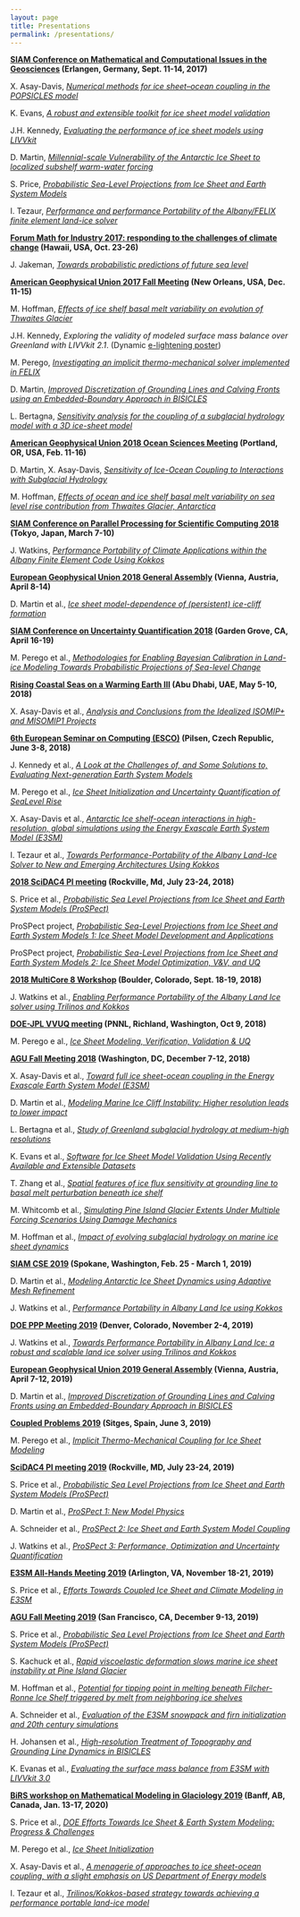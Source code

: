 ```yaml
---
layout: page
title: Presentations
permalink: /presentations/
---
```


**[SIAM Conference on Mathematical and Computational Issues in the Geosciences](http://www.siam-gs17.de/) (Erlangen, Germany, Sept. 11-14, 2017)**

X. Asay-Davis, [*Numerical methods for ice sheet–ocean coupling in the POPSICLES model*](https://drive.google.com/open?id=0B6Ue2j2To9fQUEF1TFhkaGlHOEE)

K. Evans, [*A robust and extensible toolkit for ice sheet model validation*](https://drive.google.com/open?id=0B6Ue2j2To9fQdXpKbHdIeTZjQ2M)

J.H. Kennedy, [*Evaluating the performance of ice sheet models using LIVVkit*](https://drive.google.com/open?id=0B6Ue2j2To9fQMEFBeXpFRlZ2Vlk)

D. Martin, [*Millennial-scale Vulnerability of the Antarctic Ice Sheet to localized subshelf warm-water forcing*](https://drive.google.com/open?id=0B6Ue2j2To9fQcFpPeEhtRlIxZVk)

S. Price, [*Probabilistic Sea-Level Projections from Ice Sheet and Earth System Models*](https://drive.google.com/open?id=0B6Ue2j2To9fQcFFxQTVEUU1penc)

I. Tezaur, [*Performance and performance Portability of the Albany/FELIX finite element land-ice solver*](https://drive.google.com/open?id=0B6Ue2j2To9fQV3p0aFpaX2I2ajQ)

**[Forum Math for Industry 2017: responding to the challenges of climate change](http://apcmfi.org/fmfi2017/) (Hawaii, USA, Oct. 23-26)**

J. Jakeman, [*Towards probabilistic predictions of future sea level*](https://drive.google.com/open?id=0B6Ue2j2To9fQMXNmSG8zd0p0eEk)

**[American Geophysical Union 2017 Fall Meeting](https://fallmeeting.agu.org/2017/) (New Orleans, USA, Dec. 11-15)**

M. Hoffman, [*Effects of ice shelf basal melt variability on evolution of Thwaites Glacier*](https://drive.google.com/open?id=1Ttw1S4LPc6toD07kLCuWY3-My8scVdTe)

J.H. Kennedy, *Exploring the validity of modeled surface mass balance over Greenland with LIVVkit 2.1*. (Dynamic [e-lightening poster](https://agu2017fallmeeting-agu.ipostersessions.com/default.aspx?s=9B-7F-9A-E4-22-EF-D8-0E-04-4E-FE-41-9B-37-3C-A2&guestview=true))

M. Perego, [*Investigating an implicit thermo-mechanical solver implemented in FELIX*](https://drive.google.com/open?id=1TQoUqgPu_WBeBDtsbfwEjX312APlQ0GT)

D. Martin, [*Improved Discretization of Grounding Lines and Calving Fronts using an Embedded-Boundary Approach in BISICLES*](https://drive.google.com/open?id=1-QhOZNQIxDGr5v5S0HJsHNKqIOw_nTCS)

L. Bertagna, [*Sensitivity analysis for the coupling of a subglacial hydrology model with a 3D ice-sheet model*](https://drive.google.com/open?id=18N6y8ylGDhYMpxMRKeOwmcrZ3062HNvN)

**[American Geophysical Union 2018 Ocean Sciences Meeting](https://osm.agu.org/2018/ ) (Portland, OR, USA, Feb. 11-16)**

D. Martin, X. Asay-Davis, [*Sensitivity of Ice-Ocean Coupling to Interactions with Subglacial Hydrology*](https://drive.google.com/open?id=1AgFI3nkEokJXLerWeiIMsMDNxH0j7Ms9)

M. Hoffman, [*Effects of ocean and ice shelf basal melt variability on sea level rise contribution from Thwaites Glacier, Antarctica*](https://drive.google.com/open?id=1Ttw1S4LPc6toD07kLCuWY3-My8scVdTe)

**[SIAM Conference on Parallel Processing for Scientific Computing 2018](https://www.siam.org/meetings/pp18/) (Tokyo, Japan, March 7-10)**

J. Watkins, [*Performance Portability of Climate Applications within the Albany Finite Element Code Using Kokkos*](https://drive.google.com/open?id=1qq6eCq1jWE4Jf0XTtChoobako8zCRdK7)

**[European Geophysical Union 2018 General Assembly](https://www.egu2018.eu/) (Vienna, Austria, April 8-14)**

D. Martin et al., [*Ice sheet model-dependence of (persistent) ice-cliff formation*](https://drive.google.com/open?id=1y0kjVRbTwA3IYaJE0UwYUQ-l3-WOy7Qv)

**[SIAM Conference on Uncertainty Quantification 2018](https://archive.siam.org/meetings/uq18/) (Garden Grove, CA, April 16-19)**

M. Perego et al., [*Methodologies for Enabling Bayesian Calibration in Land-ice Modeling 
Towards Probabilistic Projections of Sea-level Change*](https://drive.google.com/open?id=1VOC9nbOagcOVoQzNuUwl3XY2Mjm2d0oS)

**[Rising Coastal Seas on a Warming Earth III](https://nyuad.nyu.edu/en/events/2018/may/rising-coastal-seas-on-a-warming-earth-iii.html) (Abu Dhabi, UAE, May 5-10, 2018)**

X. Asay-Davis et al., [*Analysis and Conclusions from the Idealized ISOMIP+ and MISOMIP1 Projects*](https://drive.google.com/open?id=12qwC61iLwESBz31Tyq7at0XVMYPW8zpy)

**[6th European Seminar on Computing (ESCO)](http://www.esco2018.femhub.com/) (Pilsen, Czech Republic, June 3-8, 2018)**

J. Kennedy et al., [*A Look at the Challenges of, and Some Solutions to, Evaluating Next-generation Earth System Models*](https://drive.google.com/open?id=1D9bYHqKBmrh8RbonLcNr1DmFcQ3a0KdI)

M. Perego et al., [*Ice Sheet Initialization and Uncertainty Quantification of Sea­Level Rise*](https://drive.google.com/open?id=1W9EY9Zwr2QafowtgL2UWrVsWEPBQdCD9)

X. Asay-Davis et al., [*Antarctic Ice shelf-ocean interactions in high-resolution, global simulations using the Energy Exascale Earth System Model (E3SM)*](https://drive.google.com/open?id=133L94q674xrD0A5hzNshpluczTvIWBjH)

I. Tezaur et al., [*Towards Performance-Portability of the Albany Land-Ice Solver to New and Emerging Architectures Using Kokkos*](https://drive.google.com/open?id=1UjBd6Z2ukMV11279H-a6spQF0OxDxwEi)

**[2018 SciDAC4 PI meeting](https://www.orau.gov/scidac4pi2018/default.htm) (Rockville, Md, July 23-24, 2018)**

S. Price et al., [*Probabilistic Sea Level Projections from Ice Sheet and Earth System Models (ProSPect)*](https://www.orau.gov/scidac4pi2018/presentations/9-BER/01PriceS_BER_ProSPect.pdf)

ProSPect project, [*Probabilistic Sea-Level Projections from Ice Sheet and Earth System Models 1: Ice Sheet Model Development and Applications*](https://drive.google.com/open?id=1KBGuig6Ej4fA01pd9-lXq8VI-RxzY8mF)

ProSPect project, [*Probabilistic Sea-Level Projections from Ice Sheet and Earth System Models 2: Ice Sheet Model Optimization, V&V, and UQ*](https://drive.google.com/open?id=1Maxnhj1Eoaa9mmWLbB4oYN5N-pOfjD6r)

**[2018 MultiCore 8 Workshop](https://www2.cisl.ucar.edu/events/workshops/multicore-workshop/2018/2018-multicore-8-workshop) (Boulder, Colorado, Sept. 18-19, 2018)**

J. Watkins et al., [*Enabling Performance Portability of the Albany Land Ice solver using Trilinos and Kokkos*](https://drive.google.com/open?id=1X8qzfUu_1D7G7gB5qGi7nKAf1-Lu3BNi)

**[DOE-JPL VVUQ meeting](https://www2.cisl.ucar.edu/events/workshops/multicore-workshop/2018/2018-multicore-8-workshop) (PNNL, Richland, Washington, Oct 9, 2018)**

M. Perego e al., [*Ice Sheet Modeling, Verification, Validation & UQ*](https://drive.google.com/open?id=1piklPN6260bQb4UZ31x0Th6hKorVrpJA)

**[AGU Fall Meeting 2018](https://fallmeeting.agu.org/2018/) (Washington, DC, December 7-12, 2018)**

X. Asay-Davis et al., [*Toward full ice sheet-ocean coupling in the Energy Exascale Earth System Model (E3SM)*](https://drive.google.com/open?id=1Rhlyx1U4wxmgrEW0-Cby6Teveq-hB0xU)

D. Martin et al., [*Modeling Marine Ice Cliff Instability: Higher resolution leads to lower impact*](https://drive.google.com/open?id=1u_L3iMcyGMcFo1tk71f9PKef3dD4Vygz)

L. Bertagna et al., [*Study of Greenland subglacial hydrology at medium-high resolutions*](https://drive.google.com/open?id=16p2W-DZnfVJxHo5xf-IHhsBvKPtQ7FUt)

K. Evans et al., [*Software for Ice Sheet Model Validation Using Recently Available and Extensible Datasets*](https://drive.google.com/open?id=1Mk3x8ppCAysxYmZ837s021S3DPK5KALf)

T. Zhang et al., [*Spatial features of ice flux sensitivity at grounding line to basal melt perturbation beneath ice shelf*](https://drive.google.com/open?id=1tVeL1Hm5gJH7E5u5nUqRxSyDGb19ibCJ)

M. Whitcomb et al., [*Simulating Pine Island Glacier Extents Under Multiple Forcing Scenarios Using Damage Mechanics*](https://drive.google.com/open?id=1trS2vx_BdI79pb8iS-XU7NYx_ifAX5Ju)

M. Hoffman et al., [*Impact of evolving subglacial hydrology on marine ice sheet dynamics*](https://drive.google.com/open?id=1skdeZcq0BgduOTNL2gmO34F8YpjjsNAf)

**[SIAM CSE 2019](https://www.siam.org/Conferences/CM/Main/cse19) (Spokane, Washington, Feb. 25 - March 1, 2019)**

D. Martin et al., [*Modeling Antarctic Ice Sheet Dynamics using Adaptive Mesh Refinement*](https://drive.google.com/open?id=1XCEQlV8Xn4uF0P596E2E3gxpG4znKtbK)

J. Watkins et al., [*Performance Portability in Albany Land Ice using Kokkos*](https://drive.google.com/open?id=1zskvtG2-3X0VeGxH3RVUErM_X5OZP1EZ)

**[DOE PPP Meeting 2019](https://doep3meeting2019.lbl.gov/) (Denver, Colorado, November 2-4, 2019)**

J. Watkins et al., [*Towards Performance Portability in Albany Land Ice: a robust and scalable land ice solver using Trilinos and Kokkos*](https://drive.google.com/open?id=1yG3gSjTJpDrFhn2a-X_OSXOf_2yBQmmq)

**[European Geophysical Union 2019 General Assembly](https://www.egu2019.eu/) (Vienna, Austria, April 7-12, 2019)**

D. Martin et al., [*Improved Discretization of Grounding Lines and Calving Fronts using an Embedded-Boundary Approach in BISICLES*](https://drive.google.com/open?id=1MK4MueZfx266PMvS-_q2xZ6AkJmTIN0d)

**[Coupled Problems 2019](https://congress.cimne.com/coupled2019/frontal/Series.asp) (Sitges, Spain, June 3, 2019)**

M. Perego et al., [*Implicit Thermo-Mechanical Coupling for Ice Sheet Modeling*](https://drive.google.com/open?id=1dTglKltE3ZY1yT2DLT2jV9hgj0BXFt11)

**[SciDAC4 PI meeting 2019](https://www.orau.gov/scidac4pi2019/) (Rockville, MD, July 23-24, 2019)**

S. Price et al., [*Probabilistic Sea Level Projections from Ice Sheet and Earth System Models (ProSPect)*](https://www.orau.gov/scidac4pi2019/presentations/Wednesday/Price_ProSPect.pdf)

D. Martin et al., [*ProSPect 1: New Model Physics*](https://www.orau.gov/scidac4pi2019/posters/Martin_Probabilistic_Sea-Level_Projections_from_Ice_Sheet_and_Earth_System_Models_1-New_Model_Physics.pdf)

A. Schneider et al., [*ProSPect 2: Ice Sheet and Earth System Model Coupling*](https://www.orau.gov/scidac4pi2019/posters/Schneider_Probabilistic_Sea-Level_Projections_from_Ice_Sheet_and_Earth_System_Models_2-Ice_Sheet_and_Earth_System_Model_Coupling.pdf)

J. Watkins et al., [*ProSPect 3: Performance, Optimization and Uncertainty Quantification*](https://www.orau.gov/scidac4pi2019/posters/Watkins_Probablistic_Sea-Level_Projections_from_Ice_Sheet_and_Earth_System_Models_3-Performance_Optimization_and_Uncertainty_Quantification.pdf)

**[E3SM All-Hands Meeting 2019](https://e3sm.org/about/events/e3sm-conferences/2019-e3sm-fall-meeting/) (Arlington, VA, November 18-21, 2019)**

S. Price et al., [*Efforts Towards Coupled Ice Sheet and Climate Modeling in E3SM*](https://aims.llnl.gov/e3sm-media/2019_Fall_E3SM_All-Hands_Meeting_Talks/SPrice-IceSheetsInE3SM-Nov2019.pptx)

**[AGU Fall Meeting 2019](https://fallmeeting.agu.org/2019/) (San Francisco, CA, December 9-13, 2019)**

S. Price et al., [*Probabilistic Sea Level Projections from Ice Sheet and Earth System Models (ProSPect)*](https://drive.google.com/open?id=1YpJWBDkxVFQCScdhTD9S9_hqhVFBmvEp)

S. Kachuck et al., [*Rapid viscoelastic deformation slows marine ice sheet instability at Pine Island Glacier*](https://drive.google.com/open?id=11J7i3tF1REI7SDbxRMUzqO4lWjmbrVwm)

M. Hoffman et al., [*Potential for tipping point in melting beneath Filcher-Ronne Ice Shelf triggered by melt from neighboring ice shelves*](https://drive.google.com/open?id=1B3arj6_P_1x92Pxss7pErfANwmimJrNP)

A. Schneider et al., [*Evaluation of the E3SM snowpack and firn initialization and 20th century simulations*]()

H. Johansen et al., [*High-resolution Treatment of Topography and Grounding Line Dynamics in BISICLES*](https://drive.google.com/open?id=1FgU1lMuaSD__64ANuN-khaHdujzPSeUy)

K. Evanas et al., [*Evaluating the surface mass balance from E3SM with LIVVkit 3.0*](https://drive.google.com/open?id=1mj29KUJLL4XY5nCHgSKLgd1UB_mFfiN6)

**[BiRS workshop on Mathematical Modeling in Glaciology 2019](https://www.birs.ca/events/2020/5-day-workshops/20w5198) (Banff, AB, Canada, Jan. 13-17, 2020)**

S. Price et al., [*DOE Efforts Towards Ice Sheet & Earth System Modeling: Progress & Challenges*](https://drive.google.com/open?id=1ipOdySFpiVep7JZYPFy1Bs4X3-c3bany)

M. Perego et al., [*Ice Sheet Initialization*](https://drive.google.com/open?id=1FnY3qem4rphkSG19qnO1E0kClfCmFoRO)

X. Asay-Davis et al., [*A menagerie of approaches to ice sheet-ocean coupling, with a slight emphasis on US Department of Energy models*](https://drive.google.com/open?id=1XUGAVobgdyMgrWtQdk0Xy6N-eI1-uzIp)

I. Tezaur et al., [*Trilinos/Kokkos-based strategy towards achieving a performance portable land-ice model*](https://drive.google.com/open?id=1Tx3tPknWpKB00tA3ZjzHehLHxbDG16M8)




